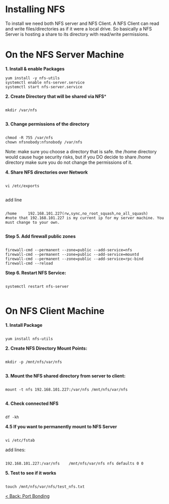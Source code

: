 # Installing NFS


To install we need both NFS server and NFS Client. A NFS Client can read and write files/directories as if it were a local drive. So basically a NFS Server is hosting a share to its directory with read/write permissions.


# On the NFS Server Machine

**1. Install & enable Packages**

```
yum install -y nfs-utils
systemctl enable nfs-server.service
systemctl start nfs-server.service

```

**2. Create Directory that will be shared via NFS***

```

mkdir /var/nfs


```

**3. Change permissions of the directory**

```

chmod -R 755 /var/nfs
chown nfsnobody:nfsnobody /var/nfs

```

Note: make sure you choose a directory that is safe. the /home directory would cause huge security risks, but if you DO decide to share /home directory make sure you do not change the permissions of it.


**4. Share NFS directories over Network**

```

vi /etc/exports


```

add line

```

/home     192.168.101.227(rw,sync,no_root_squash,no_all_squash)
#note that 192.168.101.227 is my current ip for my server machine. You must change to your own.


```

**Step 5. Add firewall public zones**

```

firewall-cmd --permanent --zone=public --add-service=nfs
firewall-cmd --permanent --zone=public --add-service=mountd
firewall-cmd --permanent --zone=public --add-service=rpc-bind
firewall-cmd --reload

```

**Step 6. Restart NFS Service:**

```

systemctl restart nfs-server


```

# On NFS Client Machine


**1. Install Package**

```

yum install nfs-utils

```


**2. Create NFS Directory Mount Points:**

```

mkdir -p /mnt/nfs/var/nfs


```

**3. Mount the NFS shared directory from server to client:**


```

mount -t nfs 192.168.101.227:/var/nfs /mnt/nfs/var/nfs


```

**4. Check connected NFS**

```

df -kh

```

**4.5 If you want to permanently mount to NFS Server**

```

vi /etc/fstab

```

add lines:

```

192.168.101.227:/var/nfs    /mnt/nfs/var/nfs nfs defaults 0 0

```

**5. Test to see if it works**

```

touch /mnt/nfs/var/nfs/test_nfs.txt

```

[< Back: Port Bonding](https://github.com/sxcdennis/Network/blob/master/Port%20Bonding.md "Port Bonding")
